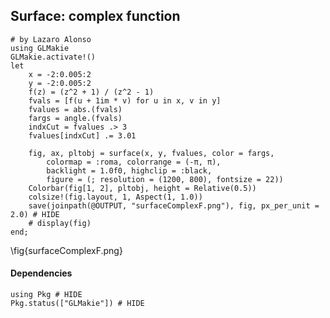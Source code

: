 <!--This file was generated, do not modify it.-->
## Surface: complex function

````julia:ex1
# by Lazaro Alonso
using GLMakie
GLMakie.activate!()
let
    x = -2:0.005:2
    y = -2:0.005:2
    f(z) = (z^2 + 1) / (z^2 - 1)
    fvals = [f(u + 1im * v) for u in x, v in y]
    fvalues = abs.(fvals)
    fargs = angle.(fvals)
    indxCut = fvalues .> 3
    fvalues[indxCut] .= 3.01

    fig, ax, pltobj = surface(x, y, fvalues, color = fargs,
        colormap = :roma, colorrange = (-π, π),
        backlight = 1.0f0, highclip = :black,
        figure = (; resolution = (1200, 800), fontsize = 22))
    Colorbar(fig[1, 2], pltobj, height = Relative(0.5))
    colsize!(fig.layout, 1, Aspect(1, 1.0))
    save(joinpath(@OUTPUT, "surfaceComplexF.png"), fig, px_per_unit = 2.0) # HIDE
    # display(fig)
end;
````

\fig{surfaceComplexF.png}

#### Dependencies

````julia:ex2
using Pkg # HIDE
Pkg.status(["GLMakie"]) # HIDE
````

